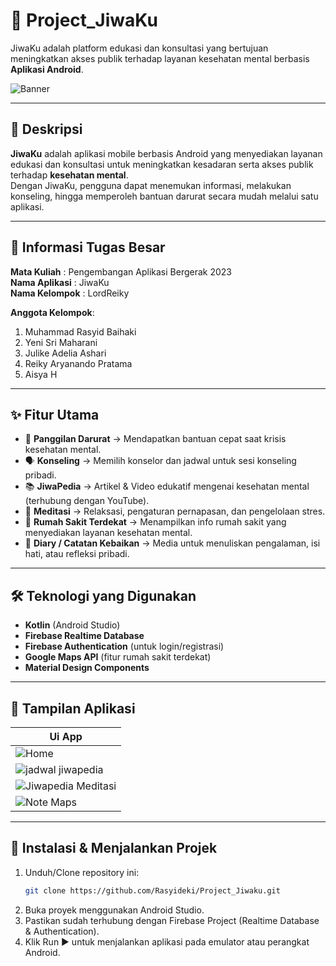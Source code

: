 # 💙 Project_JiwaKu  
JiwaKu adalah platform edukasi dan konsultasi yang bertujuan meningkatkan akses publik terhadap layanan kesehatan mental berbasis **Aplikasi Android**.  

![Banner](./src/banner_jiwaku.jpg)

---

## 📖 Deskripsi  
**JiwaKu** adalah aplikasi mobile berbasis Android yang menyediakan layanan edukasi dan konsultasi untuk meningkatkan kesadaran serta akses publik terhadap **kesehatan mental**.  
Dengan JiwaKu, pengguna dapat menemukan informasi, melakukan konseling, hingga memperoleh bantuan darurat secara mudah melalui satu aplikasi.  

---

## 📂 Informasi Tugas Besar  

**Mata Kuliah** : Pengembangan Aplikasi Bergerak 2023  
**Nama Aplikasi** : JiwaKu  
**Nama Kelompok** : LordReiky  

**Anggota Kelompok**:  
1. Muhammad Rasyid Baihaki  
2. Yeni Sri Maharani  
3. Julike Adelia Ashari  
4. Reiky Aryanando Pratama  
5. Aisya H  

---

## ✨ Fitur Utama  
- 🚨 **Panggilan Darurat** → Mendapatkan bantuan cepat saat krisis kesehatan mental.  
- 🗣️ **Konseling** → Memilih konselor dan jadwal untuk sesi konseling pribadi.  
- 📚 **JiwaPedia** → Artikel & Video edukatif mengenai kesehatan mental (terhubung dengan YouTube).  
- 🧘 **Meditasi** → Relaksasi, pengaturan pernapasan, dan pengelolaan stres.  
- 🏥 **Rumah Sakit Terdekat** → Menampilkan info rumah sakit yang menyediakan layanan kesehatan mental.  
- 📓 **Diary / Catatan Kebaikan** → Media untuk menuliskan pengalaman, isi hati, atau refleksi pribadi.  

---

## 🛠️ Teknologi yang Digunakan  
- **Kotlin** (Android Studio)  
- **Firebase Realtime Database**  
- **Firebase Authentication** (untuk login/registrasi)  
- **Google Maps API** (fitur rumah sakit terdekat)  
- **Material Design Components**  

---

## 📸 Tampilan Aplikasi  

| Ui App |
|---------|
| ![Home](./src/splash_login_screen.jpg) |
| ![jadwal jiwapedia](./src/home_jadwal_jiwapedia.jpg) |
| ![Jiwapedia Meditasi](./src/jiwapedia_meditasi.jpg) |
| ![Note Maps](./src/note_maps.jpg) |

---

## 🚀 Instalasi & Menjalankan Projek  

1. Unduh/Clone repository ini:
   ```bash
   git clone https://github.com/Rasyideki/Project_Jiwaku.git
2. Buka proyek menggunakan Android Studio.
3. Pastikan sudah terhubung dengan Firebase Project (Realtime Database & Authentication).
4. Klik Run ▶ untuk menjalankan aplikasi pada emulator atau perangkat Android.
